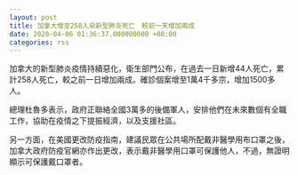 ```yaml
---
layout: post
title: 加拿大增至258人染新型肺炎死亡　較前一天增加兩成
date: 2020-04-06 01:36:37.000000000 +08:00
categories: rss
---
```


加拿大的新型肺炎疫情持續惡化，衛生部門公布，在過去一日新增44人死亡，累計258人死亡，較之前一日增加兩成。確診個案增至1萬4千多宗，增加1500多人。

總理杜魯多表示，政府正聯絡全國3萬多的後備軍人，安排他們在未來數個有全職工作，協助在疫情之下提振經濟，以及支援社區。

另一方面，在美國更改防疫指南，建議民眾在公共場所配戴非醫學用布口罩之後，加拿大政府防疫官網亦作出更改，表示戴非醫學用口罩可保護他人，不過，無證明顯示可保護戴口罩者。
